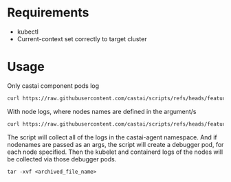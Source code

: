 # Requirements
- kubectl
- Current-context set correctly to target cluster

# Usage

Only castai component pods log
```bash
curl https://raw.githubusercontent.com/castai/scripts/refs/heads/feature/log_collector/logs_collector/collect-logs.sh | bash
```

With node logs, where nodes names are defined in the argument/s
```bash
curl https://raw.githubusercontent.com/castai/scripts/refs/heads/feature/log_collector/logs_collector/collect-logs.sh | bash -s -- <nodeName> <nodeName>
```

The script will collect all of the logs in the castai-agent namespace. And if nodenames are passed as an args, the script will create a debugger pod, for each node specified. Then the kubelet and containerd logs of the nodes will be collected via those debugger pods.

```
tar -xvf <archived_file_name>
```

